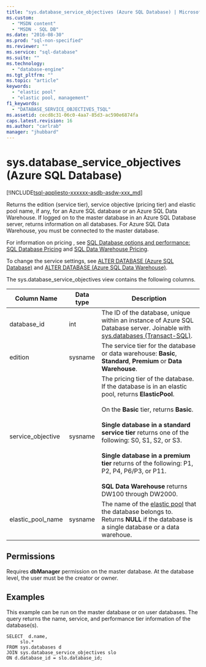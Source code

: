 ```yaml
---
title: "sys.database_service_objectives (Azure SQL Database) | Microsoft Docs"
ms.custom: 
  - "MSDN content"
  - "MSDN - SQL DB"
ms.date: "2016-08-30"
ms.prod: "sql-non-specified"
ms.reviewer: ""
ms.service: "sql-database"
ms.suite: ""
ms.technology: 
  - "database-engine"
ms.tgt_pltfrm: ""
ms.topic: "article"
keywords: 
  - "elastic pool"
  - "elastic pool, management"
f1_keywords: 
  - "DATABASE_SERVICE_OBJECTIVES_TSQL"
ms.assetid: cecd8c31-06c0-4aa7-85d3-ac590e6874fa
caps.latest.revision: 16
ms.author: "carlrab"
manager: "jhubbard"
---
```

# sys.database_service_objectives (Azure SQL Database)
[!INCLUDE[tsql-appliesto-xxxxxx-asdb-asdw-xxx_md](../../relational-databases/security/encryption/includes/tsql-appliesto-xxxxxx-asdb-asdw-xxx-md.md)]

Returns the edition (service tier), service objective (pricing tier) and elastic pool name, if any, for an Azure SQL database or an Azure SQL Data Warehouse. If logged on to the master database in an Azure SQL Database server, returns information on all databases. For Azure SQL Data Warehouse, you must be connected to the master database.  
  
  
 For information on pricing , see [SQL Database options and performance: SQL Database Pricing](https://azure.microsoft.com/en-us/pricing/details/sql-database/) and [SQL Data Warehouse Pricing](https://azure.microsoft.com/pricing/details/sql-data-warehouse/).  
  
 To change the service settings, see [ALTER DATABASE (Azure SQL Database)](https://msdn.microsoft.com/library/mt574871.aspx) and [ALTER DATABASE (Azure SQL Data Warehouse)](https://msdn.microsoft.com/library/mt204042.aspx).  
  
 The sys.database_service_objectives view contains the following columns.  
  
|Column Name|Data type|Description|  
|-----------------|---------------|-----------------|  
|database_id|int|The ID of the database, unique within an instance of Azure SQL Database server. Joinable with [sys.databases &#40;Transact-SQL&#41;](../../relational-databases/system-catalog-views/sys.databases-transact-sql.md).|  
|edition|sysname|The service tier for the database or data warehouse: **Basic**, **Standard**, **Premium** or **Data Warehouse**.|  
|service_objective|sysname|The pricing tier of the database. If the database is in an elastic pool, returns **ElasticPool**.<br /><br /> On the **Basic** tier, returns **Basic**.<br /><br /> **Single database in a standard service tier** returns one of the following: S0, S1, S2, or S3.<br /><br /> **Single database in a premium tier** returns of the following: P1, P2, P4, P6/P3, or P11.<br /><br /> **SQL Data Warehouse** returns DW100 through DW2000.|  
|elastic_pool_name|sysname|The name of the [elastic pool](https://azure.microsoft.com/documentation/articles/sql-database-elastic-pool/) that the database belongs to. Returns **NULL** if the database is a single database or a data warehoue.|  
  
## Permissions  
 Requires **dbManager** permission on the master database.  At the database level, the user must be the creator or owner.  
  
## Examples  
 This example can  be run on the master database or on user databases. The query returns the name, service, and performance tier information of the database(s).  
  
```tsql  
SELECT  d.name,   
     slo.*    
FROM sys.databases d   
JOIN sys.database_service_objectives slo    
ON d.database_id = slo.database_id;  
  
```  
  
  